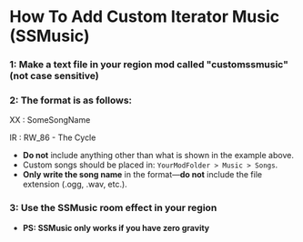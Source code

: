 # How To Add Custom Iterator Music (SSMusic)

### 1: Make a text file in your region mod called "customssmusic" (not case sensitive)

### 2: The format is as follows:

XX : SomeSongName

IR : RW_86 - The Cycle

- **Do not** include anything other than what is shown in the example above.
- Custom songs should be placed in: `YourModFolder > Music > Songs`.
- **Only write the song name** in the format—**do not** include the file extension (.ogg, .wav, etc.).

### 3: Use the SSMusic room effect in your region
- **PS: SSMusic only works if you have zero gravity**
